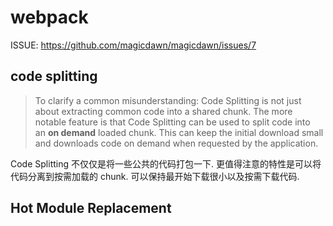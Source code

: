 # webpack

ISSUE: https://github.com/magicdawn/magicdawn/issues/7



## code splitting

> To clarify a common misunderstanding: Code Splitting is not just about extracting common code into a shared chunk. The more notable feature is that Code Splitting can be used to split code into an **on demand** loaded chunk. This can keep the initial download small and downloads code on demand when requested by the application.

Code Splitting 不仅仅是将一些公共的代码打包一下. 更值得注意的特性是可以将代码分离到按需加载的 chunk. 可以保持最开始下载很小以及按需下载代码.



## Hot Module Replacement

